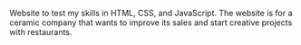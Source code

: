 Website to test my skills in HTML, CSS, and JavaScript. The website is for a ceramic company that wants to improve its sales and start creative projects with restaurants.
